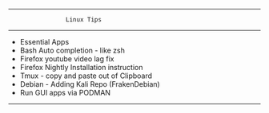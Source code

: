 ------------------------------------------------
                    Linux Tips                   
________________________________________________

* Essential Apps 
* Bash Auto completion - like zsh
* Firefox youtube video lag fix
* Firefox Nightly Installation instruction
* Tmux - copy and paste out of Clipboard
* Debian - Adding Kali Repo (FrakenDebian)
* Run GUI apps via PODMAN

-------------------------------------------------
